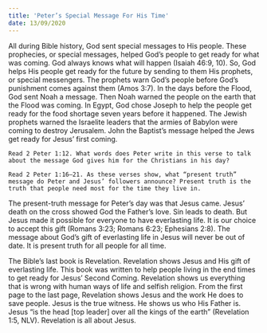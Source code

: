 ```yaml
---
title: 'Peter’s Special Message For His Time'
date: 13/09/2020
---
```


All during Bible history, God sent special messages to His people. These prophecies, or special messages, helped God’s people to get ready for what was coming. God always knows what will happen (Isaiah 46:9, 10). So, God helps His people get ready for the future by sending to them His prophets, or special messengers. The prophets warn God’s people before God’s punishment comes against them (Amos 3:7). In the days before the Flood, God sent Noah a message. Then Noah warned the people on the earth that the Flood was coming. In Egypt, God chose Joseph to help the people get ready for the food shortage seven years before it happened. The Jewish prophets warned the Israelite leaders that the armies of Babylon were coming to destroy Jerusalem. John the Baptist’s message helped the Jews get ready for Jesus’ first coming.

`Read 2 Peter 1:12. What words does Peter write in this verse to talk about the message God gives him for the Christians in his day?`

`Read 2 Peter 1:16–21. As these verses show, what “present truth” message do Peter and Jesus’ followers announce? Present truth is the truth that people need most for the time they live in.`

The present-truth message for Peter’s day was that Jesus came. Jesus’ death on the cross showed God the Father’s love. Sin leads to death. But Jesus made it possible for everyone to have everlasting life. It is our choice to accept this gift (Romans 3:23; Romans 6:23; Ephesians 2:8). The message about God’s gift of everlasting life in Jesus will never be out of date. It is present truth for all people for all time.

The Bible’s last book is Revelation. Revelation shows Jesus and His gift of everlasting life. This book was written to help people living in the end times to get ready for Jesus’ Second Coming. Revelation shows us everything that is wrong with human ways of life and selfish religion. From the first page to the last page, Revelation shows Jesus and the work He does to save people. Jesus is the true witness. He shows us who His Father is. Jesus “is the head [top leader] over all the kings of the earth” (Revelation 1:5, NLV). Revelation is all about Jesus.
